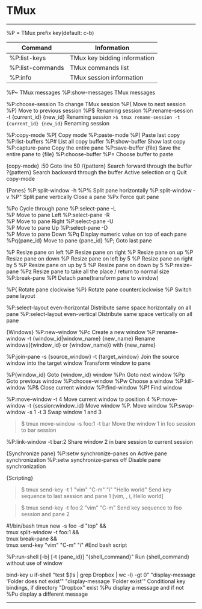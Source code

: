 TMux
====

--------------------------------------------------------------------------------
%P = TMux prefix key(default: c-b)

| Command          | Information                    |
| ---------------- | ------------------------------ |
| %P:list-keys	   | TMux key bidding information   |
| %P:list-commands | TMux commands list             |
| %P:info		   | TMux session information       |

%P~			        TMux messages
%P:show-messages	TMux messages

%P:choose-session	To change TMux session
%P(			        Move to next session
%P)			        Move to previous session
%P$			        Renaming session
%P:rename-session -t {current_id} {new_id}
			        Renaming session
`>$ tmux rename-session -t {current_id} {new_id}`
			        Renaming session

%P:copy-mode
%P[			Copy mode
%P:paste-mode
%P]			Paste last copy
%P:list-buffers	
%P#			List all copy buffer
%P:show-buffer		Show last copy
%P:capture-pane	Copy the entire pane
%P:save-buffer {file}	Save the entire pane to {file}
%P:choose-buffer
%P=			Choose buffer to paste


{copy-mode}
:50			Goto line 50
/{pattern}		Search forward through the buffer
?{pattern}		Search backward through the buffer
<space>			Active selection
<CR> or q		Quit copy-mode

{Panes}
%P:split-window -h
%P%			Split pane horizontally
%P:split-window -v
%P"			Split pane vertically
<C-d>			Close a pane
%Px			Force quit pane

%Po			Cycle through pane
%P:select-pane -L	
%P<left>		Move to pane Left
%P:select-pane -R	
%P<right>		Move to pane Right
%P:select-pane -U	
%P<up>			Move to pane Up
%P:select-pane -D	
%P<down>		Move to pane Down
%Pq			Display numeric value on top of each pane
%Pq{pane_id}		Move to pane {pane_id}
%P;			Goto last pane

%P<C-left>		Resize pane on left
%P<C-right>		Resize pane on right
%P<C-up>		Resize pane on up
%P<C-down>		Resize pane on down
%P<M-left>		Resize pane on left by 5
%P<M-right>		Resize pane on right by 5
%P<M-up>		Resize pane on up by 5
%P<M-down>		Resize pane on down by 5
%P:resize-pane
%Pz			Resize pane to take all the place / return to normal size
%P:break-pane
%P!			Detach pane(transform pane to window)

%P{			Rotate pane clockwise
%P}			Rotate pane counterclockwise
%P<space>		Switch pane layout

%P:select-layout even-horizontal
			Distribute same space horizontally on all pane
%P:select-layout even-vertical
			Distribute same space vertically on all pane

{Windows}
%P:new-window
%Pc			Create a new window
%P:rename-window -t {window_id|window_name} {new_name}
			Rename windows({window_id} or {window_name}) with {new_name}

%P:join-pane -s {source_window} -t {target_window}
			Join the source window into the target window
			Transform window to pane

%P{window_id}		Goto {window_id} window
%Pn			Goto next window
%Pp			Goto previous window
%P:choose-window
%Pw			Choose a window
%P:kill-window
%P&			Close current window
%P:find-window
%Pf			Find window

%P:move-window -t 4	Move current window to position 4
%P:move-window -t {session:window_id}
			Move window
%P.			Move window
%P:swap-window -s 1 -t 3
			Swap window 1 and 3

>$ tmux move-window -s foo:1 -t bar
			Move the window 1 in foo session to bar session

%P:link-window -t bar:2
			Share window 2 in bare session to current session

{Synchronize pane}
%P:setw synchronize-panes on
			Active pane synchronization
%P:setw synchronize-panes off
			Disable pane synchronization

{Scripting}

>$ tmux send-key -t 1 "vim" "C-m" "i" "Hello world"
			Send key sequence to last session and pane 1 [vim, <Enter>, i, Hello world]

>$ tmux send-key -t foo:2 "vim" "C-m"
			Send key sequence to foo session and pane 2

#!/bin/bash
tmux new -s foo -d "top" && \
tmux split-window -t foo:1 && \
tmux break-pane && \
tmux send-key "vim" "C-m" "i"
#End bash script

%P:run-shell [-b] [-t {pane_id}] "{shell_command}"
			Run {shell_command} without use of window

bind-key u if-shell "test $(ls | grep Dropbox | wc -l) -gt 0" "display-message 'Folder does not exist'" "display-message 'Folder exist'"
			Conditional key bindings, if directory "Dropbox" exist %Pu display a message and if not %Pu display a different message

--------------------------------------------------------------------------------
